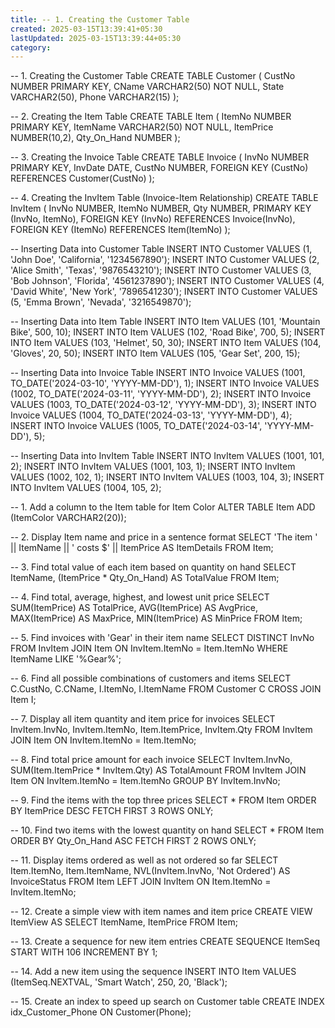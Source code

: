 ```yaml
---
title: -- 1. Creating the Customer Table
created: 2025-03-15T13:39:41+05:30
lastUpdated: 2025-03-15T13:39:44+05:30
category: 
---
```


-- 1. Creating the Customer Table
CREATE TABLE Customer (
    CustNo NUMBER PRIMARY KEY,
    CName VARCHAR2(50) NOT NULL,
    State VARCHAR2(50),
    Phone VARCHAR2(15)
);

-- 2. Creating the Item Table
CREATE TABLE Item (
    ItemNo NUMBER PRIMARY KEY,
    ItemName VARCHAR2(50) NOT NULL,
    ItemPrice NUMBER(10,2),
    Qty_On_Hand NUMBER
);

-- 3. Creating the Invoice Table
CREATE TABLE Invoice (
    InvNo NUMBER PRIMARY KEY,
    InvDate DATE,
    CustNo NUMBER,
    FOREIGN KEY (CustNo) REFERENCES Customer(CustNo)
);

-- 4. Creating the InvItem Table (Invoice-Item Relationship)
CREATE TABLE InvItem (
    InvNo NUMBER,
    ItemNo NUMBER,
    Qty NUMBER,
    PRIMARY KEY (InvNo, ItemNo),
    FOREIGN KEY (InvNo) REFERENCES Invoice(InvNo),
    FOREIGN KEY (ItemNo) REFERENCES Item(ItemNo)
);

-- Inserting Data into Customer Table
INSERT INTO Customer VALUES (1, 'John Doe', 'California', '1234567890');
INSERT INTO Customer VALUES (2, 'Alice Smith', 'Texas', '9876543210');
INSERT INTO Customer VALUES (3, 'Bob Johnson', 'Florida', '4561237890');
INSERT INTO Customer VALUES (4, 'David White', 'New York', '7896541230');
INSERT INTO Customer VALUES (5, 'Emma Brown', 'Nevada', '3216549870');

-- Inserting Data into Item Table
INSERT INTO Item VALUES (101, 'Mountain Bike', 500, 10);
INSERT INTO Item VALUES (102, 'Road Bike', 700, 5);
INSERT INTO Item VALUES (103, 'Helmet', 50, 30);
INSERT INTO Item VALUES (104, 'Gloves', 20, 50);
INSERT INTO Item VALUES (105, 'Gear Set', 200, 15);

-- Inserting Data into Invoice Table
INSERT INTO Invoice VALUES (1001, TO_DATE('2024-03-10', 'YYYY-MM-DD'), 1);
INSERT INTO Invoice VALUES (1002, TO_DATE('2024-03-11', 'YYYY-MM-DD'), 2);
INSERT INTO Invoice VALUES (1003, TO_DATE('2024-03-12', 'YYYY-MM-DD'), 3);
INSERT INTO Invoice VALUES (1004, TO_DATE('2024-03-13', 'YYYY-MM-DD'), 4);
INSERT INTO Invoice VALUES (1005, TO_DATE('2024-03-14', 'YYYY-MM-DD'), 5);

-- Inserting Data into InvItem Table
INSERT INTO InvItem VALUES (1001, 101, 2);
INSERT INTO InvItem VALUES (1001, 103, 1);
INSERT INTO InvItem VALUES (1002, 102, 1);
INSERT INTO InvItem VALUES (1003, 104, 3);
INSERT INTO InvItem VALUES (1004, 105, 2);

-- 1. Add a column to the Item table for Item Color
ALTER TABLE Item ADD (ItemColor VARCHAR2(20));

-- 2. Display Item name and price in a sentence format
SELECT 'The item ' || ItemName || ' costs $' || ItemPrice AS ItemDetails FROM Item;

-- 3. Find total value of each item based on quantity on hand
SELECT ItemName, (ItemPrice * Qty_On_Hand) AS TotalValue FROM Item;

-- 4. Find total, average, highest, and lowest unit price
SELECT SUM(ItemPrice) AS TotalPrice, 
       AVG(ItemPrice) AS AvgPrice, 
       MAX(ItemPrice) AS MaxPrice, 
       MIN(ItemPrice) AS MinPrice 
FROM Item;

-- 5. Find invoices with 'Gear' in their item name
SELECT DISTINCT InvNo FROM InvItem
JOIN Item ON InvItem.ItemNo = Item.ItemNo
WHERE ItemName LIKE '%Gear%';

-- 6. Find all possible combinations of customers and items
SELECT C.CustNo, C.CName, I.ItemNo, I.ItemName 
FROM Customer C CROSS JOIN Item I;

-- 7. Display all item quantity and item price for invoices
SELECT InvItem.InvNo, InvItem.ItemNo, Item.ItemPrice, InvItem.Qty 
FROM InvItem JOIN Item ON InvItem.ItemNo = Item.ItemNo;

-- 8. Find total price amount for each invoice
SELECT InvItem.InvNo, SUM(Item.ItemPrice * InvItem.Qty) AS TotalAmount 
FROM InvItem JOIN Item ON InvItem.ItemNo = Item.ItemNo
GROUP BY InvItem.InvNo;

-- 9. Find the items with the top three prices
SELECT * FROM Item ORDER BY ItemPrice DESC FETCH FIRST 3 ROWS ONLY;

-- 10. Find two items with the lowest quantity on hand
SELECT * FROM Item ORDER BY Qty_On_Hand ASC FETCH FIRST 2 ROWS ONLY;

-- 11. Display items ordered as well as not ordered so far
SELECT Item.ItemNo, Item.ItemName, NVL(InvItem.InvNo, 'Not Ordered') AS InvoiceStatus
FROM Item LEFT JOIN InvItem ON Item.ItemNo = InvItem.ItemNo;

-- 12. Create a simple view with item names and item price
CREATE VIEW ItemView AS SELECT ItemName, ItemPrice FROM Item;

-- 13. Create a sequence for new item entries
CREATE SEQUENCE ItemSeq START WITH 106 INCREMENT BY 1;

-- 14. Add a new item using the sequence
INSERT INTO Item VALUES (ItemSeq.NEXTVAL, 'Smart Watch', 250, 20, 'Black');

-- 15. Create an index to speed up search on Customer table
CREATE INDEX idx_Customer_Phone ON Customer(Phone);
